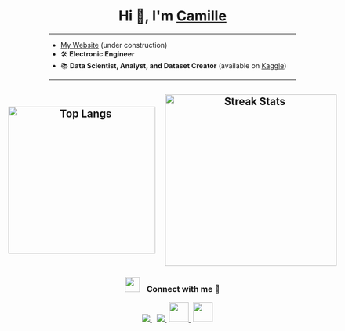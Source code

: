 <h1 align="center">Hi 👋, I'm <a href="https://ellimaaac.github.io/" target="blank">Camille</a></h1>

---
- [My Website](https://ellimaaac.github.io/) (under construction)
- 🛠️ **Electronic Engineer**  
- 📚 **Data Scientist, Analyst, and Dataset Creator** (available on [Kaggle](https://www.kaggle.com/ellimaaac/datasets/))

---

<h2 align="center">  
  <div style="display: flex; justify-content: center; align-items: center; gap: 20px;">
    <img src="https://github-readme-stats.vercel.app/api/top-langs/?username=ellimaaac&hide_progress=true" style="width: 300px; height: auto;" alt="Top Langs">
    <img src="https://github-readme-streak-stats.herokuapp.com/?user=ellimaaac&theme=default" style="width: 350px; height: auto;" alt="Streak Stats">
  </div>
</h2>

<h3 align="center">
    <img src="https://media.giphy.com/media/iY8CRBdQXODJSCERIr/giphy.gif" width="30" height="30" style="margin-right: 10px;">
    Connect with me 🤝
</h3>

<p align="center">
    <div align="center" class="icons-social" style="margin-left: 10px;">
        <a style="margin-left: 10px;" target="_blank" href="https://www.linkedin.com/in/camille-lanfredi-461030229/">
            <img src="https://img.icons8.com/doodle/40/000000/linkedin--v2.png">
        </a>
        <a style="margin-left: 10px;" target="_blank" href="https://github.com/Ellimaaac/Ellimaaac">
            <img src="https://img.icons8.com/doodle/40/000000/github--v1.png">
        </a>
        <a style="margin-left: 5px;" target="_blank" href="https://leetcode.com/Cam_LFD/">
            <img src="https://img.icons8.com/external-tal-revivo-color-tal-revivo/96/000000/external-level-up-your-coding-skills-and-quickly-land-a-job-logo-color-tal-revivo.png" height="40" width="40">
        </a>
        <a style="margin-left: 5px;" target="_blank" href="https://www.kaggle.com/ellimaaac/datasets/">
            <img src="https://cdn4.iconfinder.com/data/icons/logos-and-brands/512/189_Kaggle_logo_logos-512.png" height="40" width="40">
        </a>
    </div>
</p>
